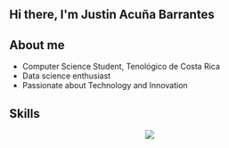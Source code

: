 ## Hi there, I'm Justin Acuña Barrantes

## About me
- Computer Science Student, Tenológico de Costa Rica
- Data science enthusiast
- Passionate about Technology and Innovation

## Skills
<p align="center">
  <a href="https://skillicons.dev">
    <img src="https://skillicons.dev/icons?i=git,kubernetes,docker,c,python,cypress,firebase,mongo,linux" />
  </a>
</p>
<!--
**VonNeumannn/VonNeumannn** is a ✨ _special_ ✨ repository because its `README.md` (this file) appears on your GitHub profile.

Here are some ideas to get you started:

- 🔭 I’m currently working on ...
- 🌱 I’m currently learning ...
- 👯 I’m looking to collaborate on ...
- 🤔 I’m looking for help with ...
- 💬 Ask me about ...
- 📫 How to reach me: ...
- 😄 Pronouns: ...
- ⚡ Fun fact: ...
-->
